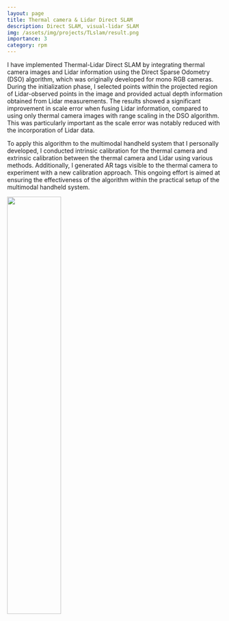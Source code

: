 ```yaml
---
layout: page
title: Thermal camera & Lidar Direct SLAM 
description: Direct SLAM, visual-lidar SLAM
img: /assets/img/projects/TLslam/result.png
importance: 3
category: rpm
---
```


I have implemented Thermal-Lidar Direct SLAM by integrating thermal camera images and Lidar information using the Direct Sparse Odometry (DSO) algorithm, which was originally developed for mono RGB cameras. During the initialization phase, I selected points within the projected region of Lidar-observed points in the image and provided actual depth information obtained from Lidar measurements. The results showed a significant improvement in scale error when fusing Lidar information, compared to using only thermal camera images with range scaling in the DSO algorithm. This was particularly important as the scale error was notably reduced with the incorporation of Lidar data.

To apply this algorithm to the multimodal handheld system that I personally developed, I conducted intrinsic calibration for the thermal camera and extrinsic calibration between the thermal camera and Lidar using various methods. Additionally, I generated AR tags visible to the thermal camera to experiment with a new calibration approach. This ongoing effort is aimed at ensuring the effectiveness of the algorithm within the practical setup of the multimodal handheld system.

<div class="figure">
    <img height="50%" width="50%" src="{{ site.baseurl }}/assets/img/projects/TLslam/init.png" alt="" title="init"/>
</div>
